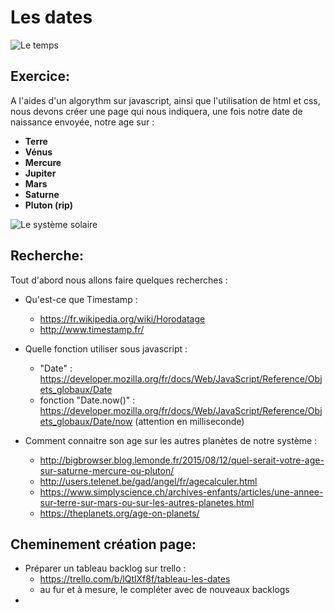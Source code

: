 # Les dates  

![Le temps](https://i2.wp.com/guillemant.net/images/physique_et_temps.jpg)

## Exercice:  

A l'aides d'un algorythm sur javascript, ainsi que l'utilisation de html et css, nous devons créer une page qui nous indiquera, une fois notre date de naissance envoyée, notre age sur :  
- **Terre**
- **Vénus**
- **Mercure**
- **Jupiter**
- **Mars**
- **Saturne**
- **Pluton (rip)**

![Le système solaire](https://static.education.francetv.fr/images/1680x221/1554905014/le-systeme-solaire-2.jpg)


## Recherche:  

Tout d'abord nous allons faire quelques recherches :
- Qu'est-ce que Timestamp :  
  - https://fr.wikipedia.org/wiki/Horodatage
  - http://www.timestamp.fr/
  
- Quelle fonction utiliser sous javascript : 
  - "Date" : https://developer.mozilla.org/fr/docs/Web/JavaScript/Reference/Objets_globaux/Date  
  - fonction "Date.now()" : https://developer.mozilla.org/fr/docs/Web/JavaScript/Reference/Objets_globaux/Date/now (attention en milliseconde)

- Comment connaitre son age sur les autres planètes de notre système : 
  - http://bigbrowser.blog.lemonde.fr/2015/08/12/quel-serait-votre-age-sur-saturne-mercure-ou-pluton/ 
  - http://users.telenet.be/gad/angel/fr/agecalculer.html
  - https://www.simplyscience.ch/archives-enfants/articles/une-annee-sur-terre-sur-mars-ou-sur-les-autres-planetes.html
  - https://theplanets.org/age-on-planets/

## Cheminement création page: 

- Préparer un tableau backlog sur trello :  
  - https://trello.com/b/lQtlXf8f/tableau-les-dates
  - au fur et à mesure, le compléter avec de nouveaux backlogs
- 

  
  
